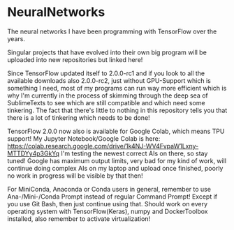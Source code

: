 # NeuralNetworks
The neural networks I have been programming with TensorFlow over the years.

Singular projects that have evolved into their own big program will be uploaded into new repositories but linked here! 

Since TensorFlow updated itself to 2.0.0-rc1 and if you look to all the available downloads also 2.0.0-rc2, just without GPU-Support which is something I need, most of my programs can run way more efficient which is why I'm currently in the process of skimming through the deep sea of SublimeTexts to see which are still compatible and which need some tinkering. The fact that there's little to nothing in this repository tells you that there is a lot of tinkering which needs to be done! 

TensorFlow 2.0.0 now also is available for Google Colab, which means TPU support! 
My Jupyter Notebook/Google Colab is here: https://colab.research.google.com/drive/1k4NJ-WV4FvpaW1Lxny-MTTDYy4p3GkYq
I'm testing the newest correct AIs on there, so stay tuned!
Google has maximum output limits, very bad for my kind of work, will continue doing complex AIs on my laptop and upload once finished, poorly no work in progress will be visible by that then!


For MiniConda, Anaconda or Conda users in general, remember to use Ana-/Mini-/Conda Prompt instead of regular Command Prompt! Except if you use Git Bash, then just continue using that. 
Should work on every operating system with TensorFlow(Keras), numpy and DockerToolbox installed, also remember to activate virtualization!

